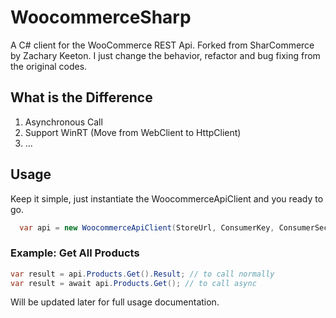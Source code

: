# WoocommerceSharp
A C# client for the WooCommerce REST Api. Forked from SharCommerce by Zachary Keeton. I just change the behavior, refactor and bug fixing from the original codes.

## What is the Difference
1. Asynchronous Call
2. Support WinRT (Move from WebClient to HttpClient)
3. ...

## Usage
Keep it simple, just instantiate the WoocommerceApiClient and you ready to go.
```cs
  var api = new WoocommerceApiClient(StoreUrl, ConsumerKey, ConsumerSecret);
```
### Example: Get All Products
```csharp
var result = api.Products.Get().Result; // to call normally
var result = await api.Products.Get(); // to call async
```
Will be updated later for full usage documentation.
